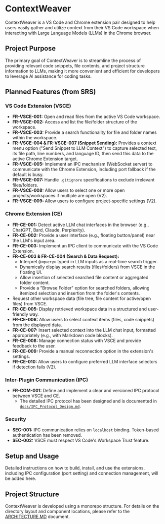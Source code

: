 # ContextWeaver

ContextWeaver is a VS Code and Chrome extension pair designed to help users easily gather and utilize context from their VS Code workspace when interacting with Large Language Models (LLMs) in the Chrome browser.

## Project Purpose

The primary goal of ContextWeaver is to streamline the process of providing relevant code snippets, file contents, and project structure information to LLMs, making it more convenient and efficient for developers to leverage AI assistance for coding tasks.

## Planned Features (from SRS)

### VS Code Extension (VSCE)

*   **FR-VSCE-001:** Open and read files from the active VS Code workspace.
*   **FR-VSCE-002:** Access and list the file/folder structure of the workspace.
*   **FR-VSCE-003:** Provide a search functionality for file and folder names within the workspace.
*   **FR-VSCE-004 & FR-VSCE-007 (Snippet Sending):** Provides a context menu option ("Send Snippet to LLM Context") to capture selected text, its file path, line numbers, and language ID, then send this data to the active Chrome Extension target.
*   **FR-VSCE-005:** Implement an IPC mechanism (WebSocket server) to communicate with the Chrome Extension, including port fallback if the default is busy.
*   **FR-VSCE-007:** Handle `.gitignore` specifications to exclude irrelevant files/folders.
*   **FR-VSCE-008:** Allow users to select one or more open projects/workspaces if multiple are open (V2).
*   **FR-VSCE-009:** Allow users to configure project-specific settings (V2).

### Chrome Extension (CE)

*   **FR-CE-001:** Detect active LLM chat interfaces in the browser (e.g., ChatGPT, Bard, Claude, Perplexity).
*   **FR-CE-002:** Provide a user interface (e.g., floating button/panel) near the LLM's input area.
*   **FR-CE-003:** Implement an IPC client to communicate with the VS Code Extension.
*   **FR-CE-003 & FR-CE-004 (Search & Data Request):**
    *   Interpret `@<query>` typed in LLM inputs as a real-time search trigger.
    *   Dynamically display search results (files/folders) from VSCE in the floating UI.
    *   Allow insertion of selected searched file content or aggregated folder content.
    *   Provide a "Browse Folder" option for searched folders, allowing itemized selection and insertion from the folder's contents.
*   Request other workspace data (file tree, file content for active/open files) from VSCE.
*   **FR-CE-005:** Display retrieved workspace data in a structured and user-friendly way.
*   **FR-CE-006:** Allow users to select context items (files, code snippets) from the displayed data.
*   **FR-CE-007:** Insert selected context into the LLM chat input, formatted appropriately (e.g., with Markdown code blocks).
*   **FR-CE-008:** Manage connection status with VSCE and provide feedback to the user.
*   **FR-CE-009:** Provide a manual reconnection option in the extension's settings.
*   **FR-CE-010:** Allow users to configure preferred LLM interface selectors if detection fails (V2).

### Inter-Plugin Communication (IPC)

*   **FR-COM-001:** Define and implement a clear and versioned IPC protocol between VSCE and CE.
    *   The detailed IPC protocol has been designed and is documented in [`docs/IPC_Protocol_Design.md`](docs/IPC_Protocol_Design.md).

### Security

*   **SEC-001:** IPC communication relies on `localhost` binding. Token-based authentication has been removed.
*   **SEC-002:** VSCE must respect VS Code's Workspace Trust feature.

## Setup and Usage

Detailed instructions on how to build, install, and use the extensions, including IPC configuration (port setting) and connection management, will be added here.

## Project Structure

ContextWeaver is developed using a monorepo structure. For details on the directory layout and component locations, please refer to the [ARCHITECTURE.MD](docs/ARCHITECTURE.MD) document.
